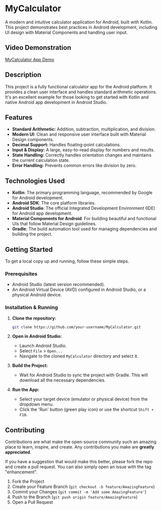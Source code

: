 # MyCalculator

A modern and intuitive calculator application for Android, built with Kotlin. This project demonstrates best practices in Android development, including UI design with Material Components and handling user input.

## Video Demonstration

[MyCalculator App Demo](https://www.youtube.com/watch?v=your-video-id)

## Description

This project is a fully functional calculator app for the Android platform. It provides a clean user interface and handles standard arithmetic operations. It's an excellent example for those looking to get started with Kotlin and native Android app development in Android Studio.

## Features

- **Standard Arithmetic:** Addition, subtraction, multiplication, and division.
- **Modern UI:** Clean and responsive user interface built with Material Design components.
- **Decimal Support:** Handles floating-point calculations.
- **Input & Display:** A large, easy-to-read display for numbers and results.
- **State Handling:** Correctly handles orientation changes and maintains the current calculation state.
- **Error Handling:** Prevents common errors like division by zero.

## Technologies Used

- **Kotlin**: The primary programming language, recommended by Google for Android development.
- **Android SDK**: The core platform libraries.
- **Android Studio**: The official Integrated Development Environment (IDE) for Android app development.
- **Material Components for Android**: For building beautiful and functional UIs that follow Material Design guidelines.
- **Gradle**: The build automation tool used for managing dependencies and building the project.

## Getting Started

To get a local copy up and running, follow these simple steps.

### Prerequisites

- Android Studio (latest version recommended).
- An Android Virtual Device (AVD) configured in Android Studio, or a physical Android device.

### Installation & Running

1. **Clone the repository:**

    ```bash
    git clone https://github.com/your-username/MyCalculator.git
    ```

2. **Open in Android Studio:**
    - Launch Android Studio.
    - Select `File` > `Open...`
    - Navigate to the cloned `MyCalculator` directory and select it.

3. **Build the Project:**
    - Wait for Android Studio to sync the project with Gradle. This will download all the necessary dependencies.

4. **Run the App:**
    - Select your target device (emulator or physical device) from the dropdown menu.
    - Click the 'Run' button (green play icon) or use the shortcut `Shift + F10`.

## Contributing

Contributions are what make the open-source community such an amazing place to learn, inspire, and create. Any contributions you make are **greatly appreciated**.

If you have a suggestion that would make this better, please fork the repo and create a pull request. You can also simply open an issue with the tag "enhancement".

1. Fork the Project
2. Create your Feature Branch (`git checkout -b feature/AmazingFeature`)
3. Commit your Changes (`git commit -m 'Add some AmazingFeature'`)
4. Push to the Branch (`git push origin feature/AmazingFeature`)
5. Open a Pull Request
